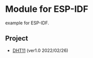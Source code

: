 # Module for ESP-IDF

example for ESP-IDF.

## Project

* [DHT11](https://github.com/Hsun1031/ESP-IDF/tree/master/DHT11) (ver1.0 2022/02/26)

